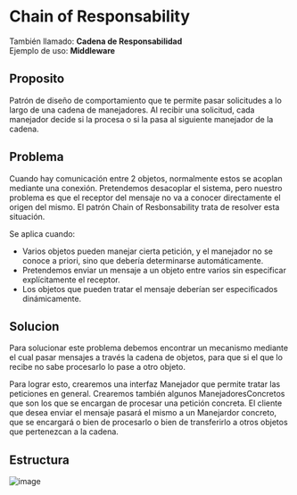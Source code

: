 # Chain of Responsability
También llamado: **Cadena de Responsabilidad**  
Ejemplo de uso: **Middleware**

## Proposito

Patrón de diseño de comportamiento que te permite pasar solicitudes a lo largo de una cadena de manejadores. Al recibir una solicitud, cada manejador decide si la procesa o si la pasa al siguiente manejador de la cadena.

## Problema

Cuando hay comunicación entre 2 objetos, normalmente estos se acoplan mediante una conexión. Pretendemos desacoplar el sistema, pero nuestro problema es que el receptor del mensaje no va a conocer directamente el origen del mismo. El patrón Chain of Resbonsability trata de resolver esta situación.

Se aplica cuando:

- Varios objetos pueden manejar cierta petición, y el manejador no se conoce a priori, sino que debería determinarse automáticamente.
- Pretendemos enviar un mensaje a un objeto entre varios sin especificar explícitamente el receptor.
- Los objetos que pueden tratar el mensaje deberían ser especificados dinámicamente.

## Solucion

Para solucionar este problema debemos encontrar un mecanismo mediante el cual pasar mensajes a través la cadena de objetos, para que si el que lo recibe no sabe procesarlo lo pase a otro objeto.

Para lograr esto, crearemos una interfaz Manejador que permite tratar las peticiones en general. Crearemos también algunos ManejadoresConcretos que son los que se encargan de procesar una petición concreta. El cliente que desea enviar el mensaje pasará el mismo a un Manejardor concreto, que se encargará o bien de procesarlo o bien de transferirlo a otros objetos que pertenezcan a la cadena.

## Estructura

![image](https://user-images.githubusercontent.com/28193994/147789203-afc143d5-a4ea-4648-a12d-5522768cce1e.png)
